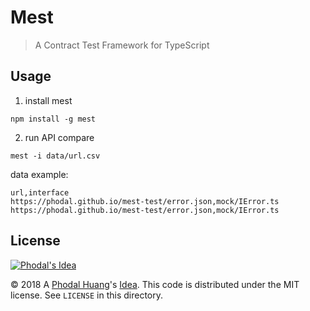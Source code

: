 # Mest

> A Contract Test Framework for TypeScript


Usage
---

1. install mest

```
npm install -g mest
```

2. run API compare 

```
mest -i data/url.csv
```

data example: 

```csv
url,interface
https://phodal.github.io/mest-test/error.json,mock/IError.ts
https://phodal.github.io/mest-test/error.json,mock/IError.ts
```

License
---

[![Phodal's Idea](http://brand.phodal.com/shields/idea-small.svg)](http://ideas.phodal.com/)

© 2018 A [Phodal Huang](https://www.phodal.com)'s [Idea](http://github.com/phodal/ideas).  This code is distributed under the MIT license. See `LICENSE` in this directory.
